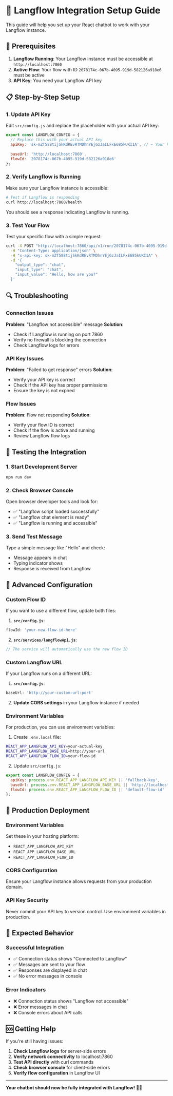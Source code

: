 # 🔧 Langflow Integration Setup Guide

This guide will help you set up your React chatbot to work with your Langflow instance.

## 🚀 Prerequisites

1. **Langflow Running**: Your Langflow instance must be accessible at `http://localhost:7860`
2. **Active Flow**: Your flow with ID `2078174c-067b-4095-919d-582126a918e6` must be active
3. **API Key**: You need your Langflow API key

## 📋 Step-by-Step Setup

### 1. Update API Key

Edit `src/config.js` and replace the placeholder with your actual API key:

```javascript
export const LANGFLOW_CONFIG = {
  // Replace this with your actual API key
  apiKey: 'sk-mZT588tijSkKdREvRTMDhnYEjGzJaILFxE685kUKI1A', // ← Your key here
  
  baseUrl: 'http://localhost:7860',
  flowId: '2078174c-067b-4095-919d-582126a918e6'
};
```

### 2. Verify Langflow is Running

Make sure your Langflow instance is accessible:

```bash
# Test if Langflow is responding
curl http://localhost:7860/health
```

You should see a response indicating Langflow is running.

### 3. Test Your Flow

Test your specific flow with a simple request:

```bash
curl -X POST "http://localhost:7860/api/v1/run/2078174c-067b-4095-919d-582126a918e6" \
  -H "Content-Type: application/json" \
  -H "x-api-key: sk-mZT588tijSkKdREvRTMDhnYEjGzJaILFxE685kUKI1A" \
  -d '{
    "output_type": "chat",
    "input_type": "chat",
    "input_value": "Hello, how are you?"
  }'
```

## 🔍 Troubleshooting

### Connection Issues

**Problem**: "Langflow not accessible" message
**Solution**: 
- Check if Langflow is running on port 7860
- Verify no firewall is blocking the connection
- Check Langflow logs for errors

### API Key Issues

**Problem**: "Failed to get response" errors
**Solution**:
- Verify your API key is correct
- Check if the API key has proper permissions
- Ensure the key is not expired

### Flow Issues

**Problem**: Flow not responding
**Solution**:
- Verify your flow ID is correct
- Check if the flow is active and running
- Review Langflow flow logs

## 🧪 Testing the Integration

### 1. Start Development Server

```bash
npm run dev
```

### 2. Check Browser Console

Open browser developer tools and look for:
- ✅ "Langflow script loaded successfully"
- ✅ "Langflow chat element is ready"
- ✅ "Langflow is running and accessible"

### 3. Send Test Message

Type a simple message like "Hello" and check:
- Message appears in chat
- Typing indicator shows
- Response is received from Langflow

## 🔧 Advanced Configuration

### Custom Flow ID

If you want to use a different flow, update both files:

1. **`src/config.js`**:
```javascript
flowId: 'your-new-flow-id-here'
```

2. **`src/services/langflowApi.js`**:
```javascript
// The service will automatically use the new flow ID
```

### Custom Langflow URL

If your Langflow runs on a different URL:

1. **`src/config.js`**:
```javascript
baseUrl: 'http://your-custom-url:port'
```

2. **Update CORS settings** in your Langflow instance if needed

### Environment Variables

For production, you can use environment variables:

1. Create `.env.local` file:
```bash
REACT_APP_LANGFLOW_API_KEY=your-actual-key
REACT_APP_LANGFLOW_BASE_URL=http://your-url
REACT_APP_LANGFLOW_FLOW_ID=your-flow-id
```

2. Update `src/config.js`:
```javascript
export const LANGFLOW_CONFIG = {
  apiKey: process.env.REACT_APP_LANGFLOW_API_KEY || 'fallback-key',
  baseUrl: process.env.REACT_APP_LANGFLOW_BASE_URL || 'http://localhost:7860',
  flowId: process.env.REACT_APP_LANGFLOW_FLOW_ID || 'default-flow-id'
};
```

## 📱 Production Deployment

### Environment Variables

Set these in your hosting platform:
- `REACT_APP_LANGFLOW_API_KEY`
- `REACT_APP_LANGFLOW_BASE_URL`
- `REACT_APP_LANGFLOW_FLOW_ID`

### CORS Configuration

Ensure your Langflow instance allows requests from your production domain.

### API Key Security

Never commit your API key to version control. Use environment variables in production.

## 🎯 Expected Behavior

### Successful Integration

- ✅ Connection status shows "Connected to Langflow"
- ✅ Messages are sent to your flow
- ✅ Responses are displayed in chat
- ✅ No error messages in console

### Error Indicators

- ❌ Connection status shows "Langflow not accessible"
- ❌ Error messages in chat
- ❌ Console errors about API calls

## 🆘 Getting Help

If you're still having issues:

1. **Check Langflow logs** for server-side errors
2. **Verify network connectivity** to localhost:7860
3. **Test API directly** with curl commands
4. **Check browser console** for client-side errors
5. **Verify flow configuration** in Langflow UI

---

**Your chatbot should now be fully integrated with Langflow!** 🚀✨
